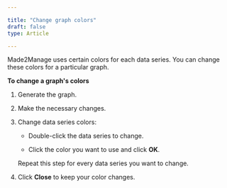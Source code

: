 ```yaml
---

title: "Change graph colors"
draft: false
type: Article

---
```


Made2Manage uses certain colors for each data series. You can change these colors for a particular graph.

**To change a graph's colors**

1. Generate the graph.

2. Make the necessary changes.

3. Change data series colors:

    - Double-click the data series to change.

    - Click the color you want to use and click **OK**.

    Repeat this step for every data series you want to change.

3. Click **Close** to keep your color changes.

​